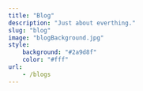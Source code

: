 ```yaml
---
title: "Blog"
description: "Just about everthing."
slug: "blog"
image: "blogBackground.jpg"
style:
    background: "#2a9d8f"
    color: "#fff"
url:
    - /blogs
---
```

